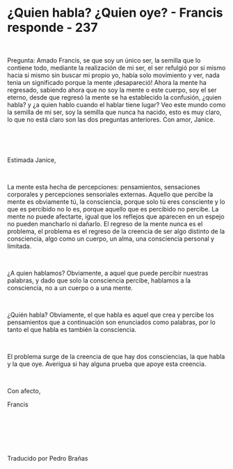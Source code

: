 # ¿Quien habla? ¿Quien oye? - Francis responde - 237



&nbsp;





Pregunta: Amado Francis, se que soy un &uacute;nico ser, la semilla que lo contiene todo, mediante la realizaci&oacute;n de mi ser, el ser refulgi&oacute; por si mismo hacia si mismo sin buscar mi propio yo, hab&iacute;a solo movimiento y ver, nada tenia un significado porque la mente &iexcl;desapareci&oacute;! Ahora la mente ha regresado, sabiendo ahora que no soy la mente o este cuerpo, soy el ser eterno, desde que regres&oacute; la mente se ha establecido la confusi&oacute;n, &iquest;quien habla? y &iquest;a quien hablo cuando el hablar tiene lugar? Veo este mundo como la semilla de mi ser, soy la semilla que nunca ha nacido, esto es muy claro, lo que no est&aacute; claro son las dos preguntas anteriores. Con amor, Janice.






&nbsp;







&nbsp;






Estimada Janice, 






&nbsp;






La mente esta hecha de percepciones: pensamientos, sensaciones corporales y percepciones sensoriales externas. Aquello que percibe la mente es obviamente t&uacute;, la consciencia, porque solo t&uacute; eres consciente y lo que es percibido no lo es, porque aquello que es percibido no percibe. La mente no puede afectarte, igual que los reflejos que aparecen en un espejo no pueden mancharlo ni da&ntilde;arlo. El regreso de la mente nunca es el problema, el problema es el regreso de la creencia de ser algo distinto de la consciencia, algo como un cuerpo, un alma, una consciencia personal y limitada.






&nbsp;






&iquest;A quien hablamos? Obviamente, a aquel que puede percibir nuestras palabras, y dado que solo la consciencia percibe, hablamos a la consciencia, no a un cuerpo o a una mente.






&nbsp;






&iquest;Qui&eacute;n habla? Obviamente, el que habla es aquel que crea y percibe los pensamientos que a continuaci&oacute;n son enunciados como palabras, por lo tanto el que habla es tambi&eacute;n la consciencia.






&nbsp;






El problema surge de la creencia de que hay dos consciencias, la que habla y la que oye. Averigua si hay alguna prueba que apoye esta creencia.






&nbsp;






Con afecto,





Francis






&nbsp;







&nbsp;







&nbsp;






Traducido por Pedro Bra&ntilde;as






